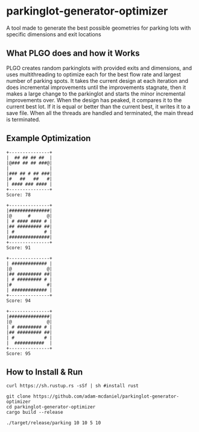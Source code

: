 # parkinglot-generator-optimizer
A tool made to generate the best possible geometries for parking lots with specific dimensions and exit locations

## What PLGO does and how it Works

PLGO creates random parkinglots with provided exits and dimensions, and uses multithreading to optimize each for the best flow rate and largest number of parking spots. It takes the current design at each iteration and does incremental improvements until the improvements stagnate, then it makes a large change to the parkinglot and starts the minor incremental improvements over. When the design has peaked, it compares it to the current best lot. If it is equal or better than the current best, it writes it to a save file. When all the threads are handled and terminated, the main thread is terminated.

## Example Optimization
```
+---------------+
|  ## ## ## ##  |
|@### ## ## ###@|
|               |
|### ## # ## ###|
|#   ##   ##   #|
| #### ### #### |
+---------------+
Score: 78

+---------------+
|###############|
|@      #      @|
| # #### #### # |
|## ######### ##|
| #           # |
|###############|
+---------------+
Score: 91

+---------------+
| ############# |
|@             @|
|## ######### ##|
| # ######### # |
|#             #|
| ############# |
+---------------+
Score: 94

+---------------+
|###############|
|@             @|
| # ######### # |
|## ######### ##|
| #           # |
|  ###########  |
+---------------+
Score: 95
```

## How to Install & Run

```
curl https://sh.rustup.rs -sSf | sh #install rust

git clone https://github.com/adam-mcdaniel/parkinglot-generator-optimizer
cd parkinglot-generator-optimizer
cargo build --release

./target/release/parking 10 10 5 10
```
